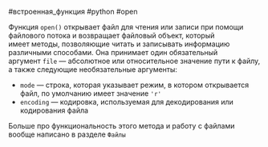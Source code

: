 #встроенная_функция #python #open

Функция `open()` открывает файл для чтения или записи при помощи файлового потока и возвращает файловый объект, который имеет методы, позволяющие читать и записывать информацию различными способами. Она принимает один обязательный аргумент `file` — абсолютное или относительное значение пути к файлу, а также следующие необязательные аргументы:
- `mode` — строка, которая указывает режим, в котором открывается файл, по умолчанию имеет значение `'r'`
- `encoding` — кодировка, используемая для декодирования или кодирования файла

Больше про функциональность этого метода и работу с файлами вообще написано в разделе `Файлы`